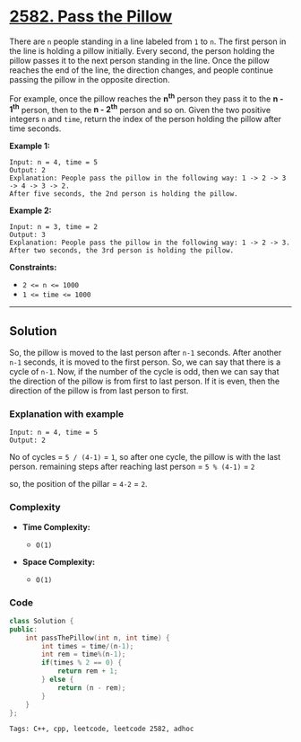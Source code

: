 
# [2582. Pass the Pillow]([problem-link](https://leetcode.com/problems/pass-the-pillow/description))

There are `n` people standing in a line labeled from `1` to `n`. The first person in the line is holding a pillow initially. Every second, the person holding the pillow passes it to the next person standing in the line.
Once the pillow reaches the end of the line, the direction changes, and people continue passing the pillow in the opposite direction.

For example, once the pillow reaches the **n<sup>th</sup>** person they pass it to the **n - 1<sup>th</sup>** person, then to the **n - 2<sup>th</sup>** person and so on.
Given the two positive integers `n` and `time`, return the index of the person holding the pillow after time seconds.

**Example 1:**

    Input: n = 4, time = 5
    Output: 2
    Explanation: People pass the pillow in the following way: 1 -> 2 -> 3 -> 4 -> 3 -> 2.
    After five seconds, the 2nd person is holding the pillow.

**Example 2:**

    Input: n = 3, time = 2
    Output: 3
    Explanation: People pass the pillow in the following way: 1 -> 2 -> 3.
    After two seconds, the 3rd person is holding the pillow.
 

**Constraints:**

- `2 <= n <= 1000`
- `1 <= time <= 1000`

---

## Solution

So, the pillow is moved to the last person after `n-1` seconds. After another `n-1` seconds, it is moved to the first person. So, we can say that there is a cycle of `n-1`. Now, if the number of the cycle is odd, then we can say that the direction of the pillow is from first to last person. If it is even, then the direction of the pillow is from last person to first.


### Explanation with example

    Input: n = 4, time = 5
    Output: 2

No of cycles = `5 / (4-1)` = `1`,
so after one cycle, the pillow is with the last person.
remaining steps after reaching last person = `5 % (4-1)` = `2`

so, the position of the pillar = `4-2` = `2`.

### Complexity

- **Time Complexity:**

    - `O(1)`

- **Space Complexity:**

    - `O(1)`

### Code

```cpp
class Solution {
public:
    int passThePillow(int n, int time) {
        int times = time/(n-1);
        int rem = time%(n-1);
        if(times % 2 == 0) {
            return rem + 1;
        } else {
            return (n - rem);
        }
    }
};
```
    Tags: C++, cpp, leetcode, leetcode 2582, adhoc